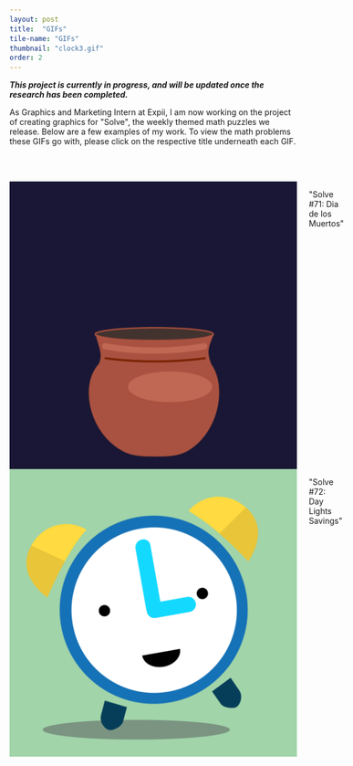 ```yaml
---
layout: post
title:  "GIFs"
tile-name: "GIFs"
thumbnail: "clock3.gif"
order: 2
---
```


***This project is currently in progress, and will be updated once the research has been completed.***

As Graphics and Marketing Intern at Expii, I am now working on the project of creating graphics for "Solve", the weekly themed math puzzles we release. Below are a few examples of my work. To view the math problems these GIFs go with, please click on the respective title underneath each GIF.

<br> <br>

<div class="row">

  <div class="small-12 medium-4 large-4 columns">
    <img src="/img/expii/skulls.gif" alt="Hero Image"> 
    <p class="centered">"Solve #71: Dia de los Muertos"</p>
  </div>
  
  <div class="small-12 medium-4 large-4 columns">
    <img src="/img/thumbnails/clock3.gif" alt="Hero Image">
    <p class="centered">"Solve #72: Day Lights Savings"</p>
  </div>

</div>

<br>